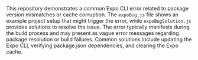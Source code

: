 This repository demonstrates a common Expo CLI error related to package version mismatches or cache corruption.  The `expoBug.js` file shows an example project setup that might trigger the error, while `expoBugSolution.js` provides solutions to resolve the issue.  The error typically manifests during the build process and may present as vague error messages regarding package resolution or build failures.  Common solutions include updating the Expo CLI, verifying package.json dependencies, and clearing the Expo cache.
